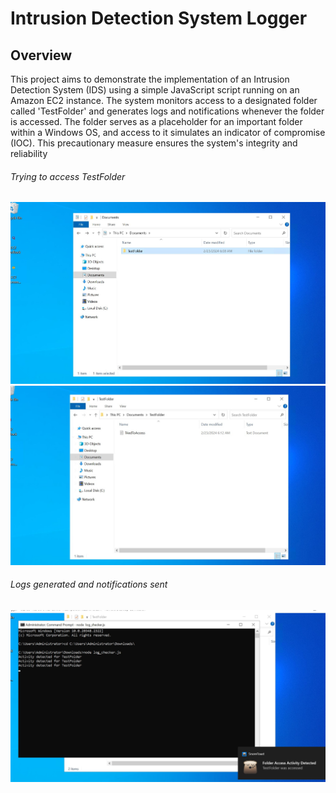 # Intrusion Detection System Logger

## Overview
This project aims to demonstrate the implementation of an Intrusion Detection System (IDS) using a simple JavaScript script running on an Amazon EC2 instance. The system monitors access to a designated folder called 'TestFolder' and generates logs and notifications whenever the folder is accessed. The folder serves as a placeholder for an important folder within a Windows OS, and access to it simulates an indicator of compromise (IOC). This precautionary measure ensures the system's integrity and reliability 

###### Trying to access TestFolder
![Alt text](screenshots\1.jpg)
![Alt text](screenshots\2.jpg)


###### Logs generated and notifications sent

![Alt text](screenshots\3.jpg)






